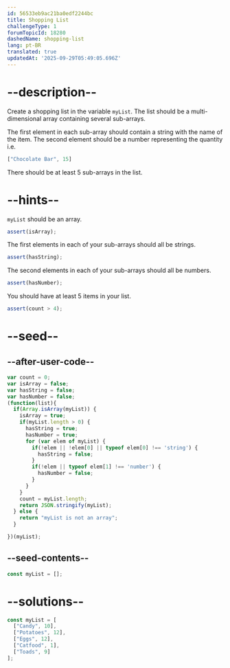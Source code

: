 ```yaml
---
id: 56533eb9ac21ba0edf2244bc
title: Shopping List
challengeType: 1
forumTopicId: 18280
dashedName: shopping-list
lang: pt-BR
translated: true
updatedAt: '2025-09-29T05:49:05.696Z'
---
```


# --description--

Create a shopping list in the variable `myList`. The list should be a multi-dimensional array containing several sub-arrays.

The first element in each sub-array should contain a string with the name of the item. The second element should be a number representing the quantity i.e.

```js
["Chocolate Bar", 15]
```

There should be at least 5 sub-arrays in the list.

# --hints--

`myList` should be an array.

```js
assert(isArray);
```

The first elements in each of your sub-arrays should all be strings.

```js
assert(hasString);
```

The second elements in each of your sub-arrays should all be numbers.

```js
assert(hasNumber);
```

You should have at least 5 items in your list.

```js
assert(count > 4);
```

# --seed--

## --after-user-code--

```js
var count = 0;
var isArray = false;
var hasString = false;
var hasNumber = false;
(function(list){
  if(Array.isArray(myList)) {
    isArray = true;
    if(myList.length > 0) {
      hasString = true;
      hasNumber = true;
      for (var elem of myList) {
        if(!elem || !elem[0] || typeof elem[0] !== 'string') {
          hasString = false;
        }
        if(!elem || typeof elem[1] !== 'number') {
          hasNumber = false;
        }
      }
    }
    count = myList.length;
    return JSON.stringify(myList);
  } else {
    return "myList is not an array";
  }

})(myList);
```

## --seed-contents--

```js
const myList = [];
```

# --solutions--

```js
const myList = [
  ["Candy", 10],
  ["Potatoes", 12],
  ["Eggs", 12],
  ["Catfood", 1],
  ["Toads", 9]
];
```
